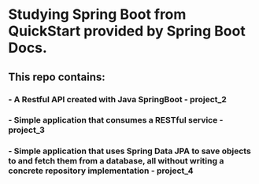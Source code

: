 # Studying Spring Boot from QuickStart provided by Spring Boot Docs.

## This repo contains:
### - A Restful API created with Java SpringBoot - project_2
### - Simple application that consumes a RESTful service - project_3
### - Simple application that uses Spring Data JPA to save objects to and fetch them from a database, all without writing a concrete repository implementation - project_4